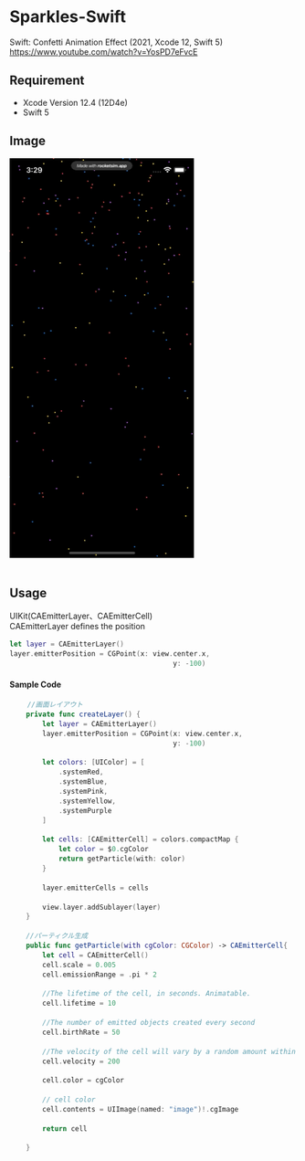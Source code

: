 # Sparkles-Swift
Swift: Confetti Animation Effect (2021, Xcode 12, Swift 5)    
https://www.youtube.com/watch?v=YosPD7eFvcE

## Requirement
- Xcode Version 12.4 (12D4e)
- Swift 5

## Image
![demo](https://github.com/YamamotoDesu/Sparkles/blob/main/RocketSim%20Recording%20-%20iPhone%2012%20-%202021-07-18%2015.29.05.gif)
<br><br>

## Usage
UIKit(CAEmitterLayer、CAEmitterCell)<br>
CAEmitterLayer defines the position
```swift
let layer = CAEmitterLayer()
layer.emitterPosition = CGPoint(x: view.center.x,
                                        y: -100)
```

#### Sample Code
```swift
　　 //画面レイアウト　
    private func createLayer() {
        let layer = CAEmitterLayer()
        layer.emitterPosition = CGPoint(x: view.center.x,
                                        y: -100)
        
        let colors: [UIColor] = [
            .systemRed,
            .systemBlue,
            .systemPink,
            .systemYellow,
            .systemPurple
        ]
        
        let cells: [CAEmitterCell] = colors.compactMap {
            let color = $0.cgColor
            return getParticle(with: color)
        }
        
        layer.emitterCells = cells
        
        view.layer.addSublayer(layer)
    }
    
    //パーティクル生成
    public func getParticle(with cgColor: CGColor) -> CAEmitterCell{
        let cell = CAEmitterCell()
        cell.scale = 0.005
        cell.emissionRange = .pi * 2
        
        //The lifetime of the cell, in seconds. Animatable.
        cell.lifetime = 10
        
        //The number of emitted objects created every second
        cell.birthRate = 50
        
        //The velocity of the cell will vary by a random amount within the range specified by velocityRange.
        cell.velocity = 200
        
        cell.color = cgColor
        
        // cell color
        cell.contents = UIImage(named: "image")!.cgImage
        
        return cell
        
    }
```
